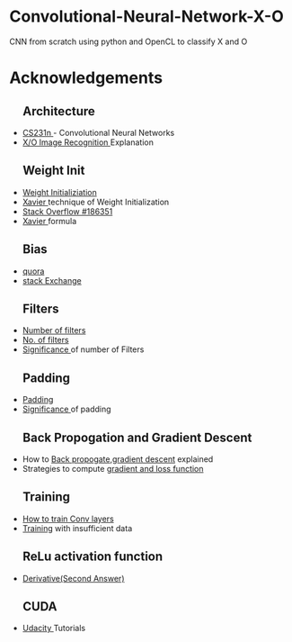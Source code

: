 # Convolutional-Neural-Network-X-O
CNN from scratch using python and OpenCL to classify X and O

# Acknowledgements
<ul>
  <h2>Architecture</h2>
  <li><a href="http://cs231n.github.io/convolutional-networks/#overview">CS231n </a>- Convolutional Neural Networks</li>
  <li><a href="https://www.youtube.com/watch?v=FmpDIaiMIeA">X/O Image Recognition </a>Explanation</li>
  
  <h2>Weight Init</h2>
  <li><a href="https://intoli.com/blog/neural-network-initialization/">Weight Initializiation</a></li>
  <li><a href="https://prateekvjoshi.com/2016/03/29/understanding-xavier-initialization-in-deep-neural-networks/">Xavier </a>technique of Weight Initialization</li>
  <li><a href="https://stats.stackexchange.com/questions/47590/what-are-good-initial-weights-in-a-neural-network/186351#186351">Stack Overflow #186351</a></li>
  <li><a href="http://andyljones.tumblr.com/post/110998971763/an-explanation-of-xavier-initialization
">Xavier </a>formula</li>
  
  <h2>Bias</h2>
  <li><a href="https://www.quora.com/What-is-bias-in-artificial-neural-network">quora</a></li>
  <li><a href="https://stats.stackexchange.com/questions/185911/why-are-bias-nodes-used-in-neural-networks">stack Exchange</a></li>
  
  <h2>Filters</h2>
  <li><a href="https://stats.stackexchange.com/questions/133074/how-to-determine-the-number-of-convolutional-operators-in-cnn">Number of filters</a></li>
  <li><a href="https://stats.stackexchange.com/questions/193793/in-convolutional-neural-networks-cnn-how-we-can-decide-number-of-kernels-betw/193953#193953">No. of filters</a></li>
  <li><a href="https://www.quora.com/What-does-the-number-of-filters-in-a-convolution-layer-convey-How-does-this-number-effect-the-performance-or-quality-of-the-architecture">Significance </a>of number of Filters</a></li>
  
  <h2>Padding</h2>
  <li><a href="https://www.quora.com/What-are-the-roles-of-stride-and-padding-in-a-convolutional-neural-network">Padding</a></li>
  <li><a href="https://stats.stackexchange.com/questions/246512/convolutional-layers-to-pad-or-not-to-pad">Significance </a>of padding</li>
  
  <h2>Back Propogation and Gradient Descent</h2>
  <li>How to <a href="https://www.youtube.com/watch?v=QWfmCyLEQ8U">Back propogate,gradient descent</a> explained</li>
  <li>Strategies to compute <a href="http://cs231n.github.io/optimization-1/"> gradient and loss function</a></li>
  
  <h2>Training</h2>
  <li><a href="https://stats.stackexchange.com/questions/269525/how-to-train-a-cnn-with-multiple-heads">How to train Conv layers</a>       </li>
  <li><a href="https://www.quora.com/How-can-I-train-a-CNN-with-insufficient-and-not-so-good-data">Training</a> with insufficient data</li>
  <h2>ReLu activation function</h2>
  <li><a href="https://stackoverflow.com/questions/32546020/neural-network-backpropagation-with-relu">Derivative(Second Answer)</a></li>
  
  <h2>CUDA</h2>
  <li><a href="https://classroom.udacity.com/courses/cs344/lessons/55120467/concepts/658304810923">Udacity </a>Tutorials</a></li?

</ul>
